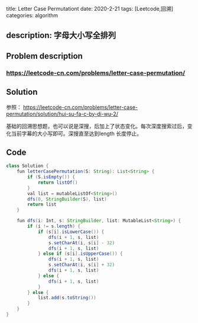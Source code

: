 title:   Letter Case Permutationt
date: 2020-2-21
tags: [Leetcode,回溯]
categories: algorithm

description: 字母大小写全排列
---

## Problem description

  ### https://leetcode-cn.com/problems/letter-case-permutation/


## Solution

参照： https://leetcode-cn.com/problems/letter-case-permutation/solution/hui-su-fa-c-by-di-wu-2/

基础的回溯思想题，也可以说是深搜，后加上了状态变化。每次深度搜索过后，变化当前字幕的大小写即可。深搜直至达到length 长度停止。

## Code

```java
class Solution {
    fun letterCasePermutation(S: String): List<String> {
        if (S.isEmpty()) {
            return listOf()
        }
        val list = mutableListOf<String>()
        dfs(0, StringBuilder(S), list)
        return list
    }

    fun dfs(i: Int, s: StringBuilder, list: MutableList<String>) {
        if (i != s.length) {
            if (s[i].isLowerCase()) {
                dfs(i + 1, s, list)
                s.setCharAt(i, s[i] - 32)
                dfs(i + 1, s, list)
            } else if (s[i].isUpperCase()) {
                dfs(i + 1, s, list)
                s.setCharAt(i, s[i] + 32)
                dfs(i + 1, s, list)
            } else {
                dfs(i + 1, s, list)
            }
        } else {
            list.add(s.toString())
        }
    }
}
```